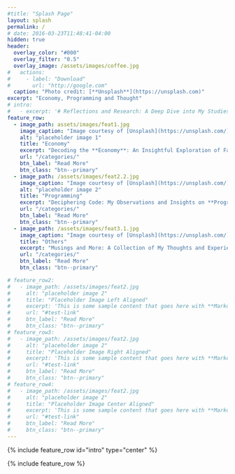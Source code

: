 ```yaml
---
#title: "Splash Page"
layout: splash
permalink: /
# date: 2016-03-23T11:48:41-04:00
hidden: true
header:
  overlay_color: "#000"
  overlay_filter: "0.5"
  overlay_image: /assets/images/coffee.jpg
#   actions:
#     - label: "Download"
#       url: "http://google.com"
  caption: "Photo credit: [**Unsplash**](https://unsplash.com)"
excerpt: "Economy, Programming and Thought"
# intro:
#   - excerpt: '# Reflections and Research: A Deep Dive into My Studies and Thoughts'
feature_row:
  - image_path: assets/images/feat1.jpg
    image_caption: "Image courtesy of [Unsplash](https://unsplash.com/)"
    alt: "placeholder image 1"
    title: "Economy"
    excerpt: "Decoding the **Economy**: An Insightful Exploration of Facts and Personal Perspectives"
    url: "/categories/"
    btn_label: "Read More"
    btn_class: "btn--primary"
  - image_path: /assets/images/feat2.2.jpg
    image_caption: "Image courtesy of [Unsplash](https://unsplash.com/)"
    alt: "placeholder image 2"
    title: "Programming"
    excerpt: "Deciphering Code: My Observations and Insights on **Programming**"
    url: "/categories/"
    btn_label: "Read More"
    btn_class: "btn--primary"
  - image_path: /assets/images/feat3.1.jpg
    image_caption: "Image courtesy of [Unsplash](https://unsplash.com/)"
    title: "Others"
    excerpt: "Musings and More: A Collection of My Thoughts and Experiences"
    url: "/categories/"
    btn_label: "Read More"
    btn_class: "btn--primary"

# feature_row2:
#   - image_path: /assets/images/feat2.jpg
#     alt: "placeholder image 2"
#     title: "Placeholder Image Left Aligned"
#     excerpt: 'This is some sample content that goes here with **Markdown** formatting. Left aligned with `type="left"`'
#     url: "#test-link"
#     btn_label: "Read More"
#     btn_class: "btn--primary"
# feature_row3:
#   - image_path: /assets/images/feat2.jpg
#     alt: "placeholder image 2"
#     title: "Placeholder Image Right Aligned"
#     excerpt: 'This is some sample content that goes here with **Markdown** formatting. Right aligned with `type="right"`'
#     url: "#test-link"
#     btn_label: "Read More"
#     btn_class: "btn--primary"
# feature_row4:
#   - image_path: /assets/images/feat2.jpg
#     alt: "placeholder image 2"
#     title: "Placeholder Image Center Aligned"
#     excerpt: 'This is some sample content that goes here with **Markdown** formatting. Centered with `type="center"`'
#     url: "#test-link"
#     btn_label: "Read More"
#     btn_class: "btn--primary"
---
```



{% include feature_row id="intro" type="center" %}

{% include feature_row %}


<!--
{% include feature_row id="author_profile" type="left" %} 
{% include feature_row id="feature_row3" type="right" %} -->